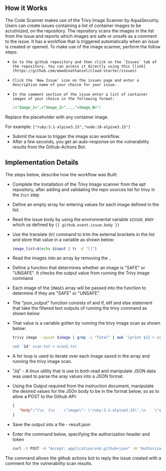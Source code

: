## How it Works

The Code Scanner makes use of the Trivy Image Scanner by AquaSecuirty. Users can create issues containing a list of container images to be scrutinized, on the repository.
The repository scans the images in the list from the issue and reports which images are safe or unsafe as a comment to the issue. It has a workflow that is triggered automatically when an issue is created or opened. To make use of the image scanner, perform the follow steps:

-     Go to the github repository and then click on the `Issues` tab of the repository. You can access it directly using this [link](https://github.com/amadinathaniel/cloud-starter/issues)

-     Click the `New Issue` icon on the issues page and enter a descriptive name of your choice for your issue.
-     In the comment section of the issue enter a list of container images of your choice in the following format:
   ~~~ Markdown
   [<"Image_1>",<"Image_2>"...,"<Image_N>"]
   ~~~

Replace the placeholder with any container image.

For example:
`["ruby:3.1-alpine3.15","node:18-alpine3.15"]`

-  Submit the issue to trigger the image scan workflow.
-  After a few seconds, you get an auto-response on the vulnerability results from the Github-Actions Bot.
## Implementation Details
The steps below, describe how the workflow was Built:

-  Complete the Installation of the Trivy Image scanner from the apt repository, after adding and validating the repo sources list for trivy in the `Init` step
-  Define an empty array for entering values for each image defined in the list.
-  Read the issue body by using the environmental variable `$ISSUE_BODY` which os defined by `{{ github.event.issue.body }}`
-  Use the translate (tr) command to trim the external brackets in the list and store that value in a variable as shown below:

   ~~~ Bash
   image_list=$(echo $input | tr -d "[]")
   ~~~

-  Read the images into an array by removing the `,` 
-  Define a function that determines whether an image is "SAFE" or "UNSAFE". It checks the output value from running the Trivy image command 
-  Each image of the `IMAGES` array will be passed into the function to determine if they are "SAFE" or "UNSAFE". 
-  The "json_output" function consists of and if, elif and else statement that take the filtered text outputs of running the trivy command as shown below
-  That value is a variable gotten by running the trivy image scan as shown below:

   ~~~ Bash
   trivy image --quiet $image | grep -i "Total" | awk '{print $2} > scan.txt

   sed '1d' scan.txt > scan2.txt
   ~~~

-  A for loop is used to iterate over each image saved in the array and running the trivy image scan.
-  "Jq" - A linux utility that is use to both read and manipulate JSON data was used to parse the aray values into a JSON format.
-  Using the Output required from the instruction document, manipulate the desired values for the JSOn body to be in the format below, so as to allow a POST to the Github    API:

   ~~~ json
   {
      "body":"[\n  {\n    \"image\": \"ruby:3.1-alpine3.15\",\n    \"status\": \"SAFE\"\n  },\n  {\n    \"image\": \"node:18-alpine3.15\",\n    \"status\": \"SAFE\"\n           },\n  {\n    \"image\": \"python:2.7-alpine\",\n    \"status\": \"UNSAFE\"\n  }\n]"
   }
   ~~~

-  Save the output into a file - result.json
-  Enter the command below, specifying the authorization header and token

   ~~~ Bash
   curl -X POST -H "Accept: application/vnd.github+json" -H "Authorization: token $GITHUB_TOKEN" https://api.github.com/repos/amadinathaniel/cloud-starter/issues/${{        github.event.issue.number }}/comments -g -d @result.json
   ~~~

The command allows the github actions bot to reply the issue created with a comment for the vulnerability scan results. 
